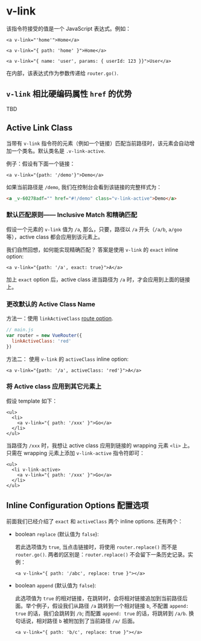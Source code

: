# v-link

该指令符接受的值是一个 JavaScript 表达式。例如：

```vue
<a v-link="'home'">Home</a>

<a v-link="{ path: 'home' }">Home</a>

<a v-link="{ name: 'user', params: { userId: 123 }}">User</a>
```

在内部，该表达式作为参数传递给 `router.go()`.

## `v-link` 相比硬编码属性 `href` 的优势

TBD

## Active Link Class

当带有 `v-link` 指令符的元素（例如一个链接）匹配当前路径时，该元素会自动增加一个类名。默认类名是 `.v-link-active`.

例子：假设有下面一个链接：

```vue
<a v-link="{path: '/demo'}">Demo</a>
```

如果当前路径是 `/demo`, 我们在控制台会看到该链接的完整样式为：

```html
<a _v-60278adf="" href="#!/demo" class="v-link-active">Demo</a>
```

### 默认匹配原则—— Inclusive Match 和精确匹配

假设一个元素的 `v-link` 值为 `/a`, 那么，只要，路径以 `/a` 开头（`/a/b`, `a/goo` 等），active class 都会应用到该元素上。

我们自然回想，如何能实现精确匹配？ 答案是使用 `v-link` 的 `exact` inline option:

```vue
<a v-link="{path: '/a', exact: true}">A</a>
```

加上 `exact` option 后，active class 进当路径为 `/a` 时，才会应用到上面的链接上。

### 更改默认的 Active Class Name

方法一：使用 `linkActiveClass` [route option](/meet/vue/router/option.md).

```js
// main.js
var router = new VueRouter({
  linkActiveClass: 'red'
})
```

方法二： 使用 `v-link` 的 `activeClass` inline option:

```vue
<a v-link="{path: '/a', activeClass: 'red'}">A</a>
```

### 将 Active class 应用到其它元素上

假设 template 如下：

```vue
<ul>
  <li>
    <a v-link="{ path: '/xxx' }">Go</a>
  </li>
</ul>
```

当路径为 `/xxx` 时，我想让 active class 应用到链接的 wrapping 元素 `<li>` 上。只需在 wrapping 元素上添加 `v-link-active` 指令符即可：

```vue
<ul>
  <li v-link-active>
    <a v-link="{ path: '/xxx' }">Go</a>
  </li>
</ul>
```

## Inline Configuration Options 配置选项

前面我们已经介绍了 `exact` 和 `activeClass` 两个 inline options. 还有两个：

- boolean `replace` (默认值为 `false`):
  
  若此选项值为 `true`, 当点击链接时，将使用 `router.replace()` 而不是 `router.go()`. 两者的区别是：`router.replace()` 不会留下一条历史记录。实例：
  
  ```vue
  <a v-link="{ path: '/abc', replace: true }"></a>
  ```

- boolean `append` (默认值为 `false`):
  
  此选项值为 `true` 的相对链接，在跳转时，会将相对链接追加到当前路径后面。举个例子，假设我们从路径 `/a` 跳转到一个相对链接 `b`, 不配置 `append: true` 的话，我们会跳转到 `/b`; 而配置 `append: true` 的话，将跳转到 `/a/b`. 换句话说，相对路径 `b` 被附加到了当前路径 `/a/` 后面。
  
  ```vue
  <a v-link="{ path: 'b/c', replace: true }"></a>
  ```
